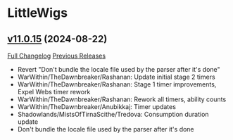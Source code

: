 # LittleWigs

## [v11.0.15](https://github.com/BigWigsMods/LittleWigs/tree/v11.0.15) (2024-08-22)
[Full Changelog](https://github.com/BigWigsMods/LittleWigs/compare/v11.0.14...v11.0.15) [Previous Releases](https://github.com/BigWigsMods/LittleWigs/releases)

- Revert "Don't bundle the locale file used by the parser after it's done"  
- WarWithin/TheDawnbreaker/Rashanan: Update initial stage 2 timers  
- WarWithin/TheDawnbreaker/Rashanan: Stage 1 timer improvements, Expel Webs timer rework  
- WarWithin/TheDawnbreaker/Rashanan: Rework all timers, ability counts  
- WarWithin/TheDawnbreaker/Anubikkaj: Timer updates  
- Shadowlands/MistsOfTirnaScithe/Tredova: Consumption duration update  
- Don't bundle the locale file used by the parser after it's done  
